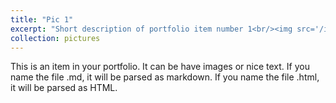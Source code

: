 ```yaml
---
title: "Pic 1"
excerpt: "Short description of portfolio item number 1<br/><img src='/images/500x300.png'>"
collection: pictures
---
```


This is an item in your portfolio. It can be have images or nice text. If you name the file .md, it will be parsed as markdown. If you name the file .html, it will be parsed as HTML. 
